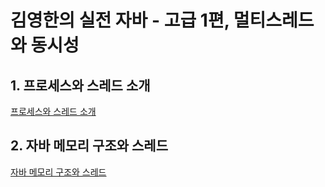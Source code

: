 # 김영한의 실전 자바 - 고급 1편, 멀티스레드와 동시성

## 1. 프로세스와 스레드 소개

[프로세스와 스레드 소개](./processes-and-threads.md)

## 2. 자바 메모리 구조와 스레드

[자바 메모리 구조와 스레드](./java-memory-structure-and-thread.md)
